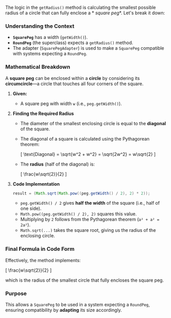 The logic in the `getRadius()` method is calculating the smallest possible radius of a circle that can fully enclose a *
*square peg**. Let's break it down:

### **Understanding the Context**

- **`SquarePeg`** has a width (`getWidth()`).
- **`RoundPeg`** (the superclass) expects a `getRadius()` method.
- The adapter (`SquarePegAdapter`) is used to make a `SquarePeg` compatible with systems expecting a `RoundPeg`.

### **Mathematical Breakdown**

A **square peg** can be enclosed within a **circle** by considering its **circumcircle**—a circle that touches all four
corners of the square.

1. **Given:**
    - A square peg with width `w` (i.e., `peg.getWidth()`).

2. **Finding the Required Radius**
    - The diameter of the smallest enclosing circle is equal to the **diagonal** of the square.
    - The diagonal of a square is calculated using the Pythagorean theorem:

      \[
      \text{Diagonal} = \sqrt{w^2 + w^2} = \sqrt{2w^2} = w\sqrt{2}
      \]

    - The **radius** (half of the diagonal) is:

      \[
      \frac{w\sqrt{2}}{2}
      \]

3. **Code Implementation**
   ```java
   result = (Math.sqrt(Math.pow((peg.getWidth() / 2), 2) * 2));
   ```
    - `peg.getWidth() / 2` gives **half the width** of the square (i.e., half of one side).
    - `Math.pow((peg.getWidth() / 2), 2)` squares this value.
    - Multiplying by `2` follows from the Pythagorean theorem (`a² + a² = 2a²`).
    - `Math.sqrt(...)` takes the square root, giving us the radius of the enclosing circle.

### **Final Formula in Code Form**

Effectively, the method implements:

\[
\frac{w\sqrt{2}}{2}
\]

which is the radius of the smallest circle that fully encloses the square peg.

### **Purpose**

This allows a `SquarePeg` to be used in a system expecting a `RoundPeg`, ensuring compatibility by **adapting** its size
accordingly.
